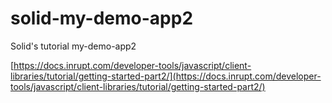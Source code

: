 # solid-my-demo-app2
Solid's tutorial my-demo-app2

[https://docs.inrupt.com/developer-tools/javascript/client-libraries/tutorial/getting-started-part2/](https://docs.inrupt.com/developer-tools/javascript/client-libraries/tutorial/getting-started-part2/)
